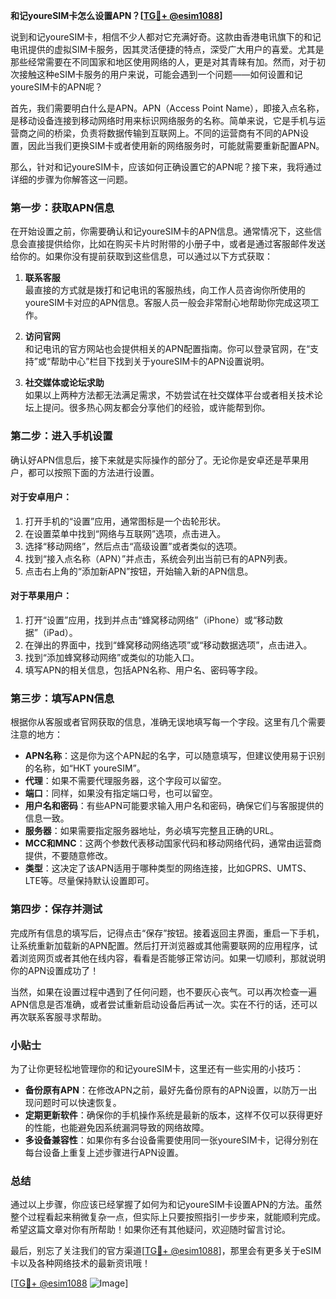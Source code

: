 **和记youreSIM卡怎么设置APN？[[TG💪+ @esim1088](https://t.me/s/esim1088)]**

说到和记youreSIM卡，相信不少人都对它充满好奇。这款由香港电讯旗下的和记电讯提供的虚拟SIM卡服务，因其灵活便捷的特点，深受广大用户的喜爱。尤其是那些经常需要在不同国家和地区使用网络的人，更是对其青睐有加。然而，对于初次接触这种eSIM卡服务的用户来说，可能会遇到一个问题——如何设置和记youreSIM卡的APN呢？

首先，我们需要明白什么是APN。APN（Access Point Name），即接入点名称，是移动设备连接到移动网络时用来标识网络服务的名称。简单来说，它是手机与运营商之间的桥梁，负责将数据传输到互联网上。不同的运营商有不同的APN设置，因此当我们更换SIM卡或者使用新的网络服务时，可能就需要重新配置APN。

那么，针对和记youreSIM卡，应该如何正确设置它的APN呢？接下来，我将通过详细的步骤为你解答这一问题。

### **第一步：获取APN信息**
在开始设置之前，你需要确认和记youreSIM卡的APN信息。通常情况下，这些信息会直接提供给你，比如在购买卡片时附带的小册子中，或者是通过客服邮件发送给你的。如果你没有提前获取到这些信息，可以通过以下方式获取：

1. **联系客服**  
   最直接的方式就是拨打和记电讯的客服热线，向工作人员咨询你所使用的youreSIM卡对应的APN信息。客服人员一般会非常耐心地帮助你完成这项工作。
   
2. **访问官网**  
   和记电讯的官方网站也会提供相关的APN配置指南。你可以登录官网，在“支持”或“帮助中心”栏目下找到关于youreSIM卡的APN设置说明。

3. **社交媒体或论坛求助**  
   如果以上两种方法都无法满足需求，不妨尝试在社交媒体平台或者相关技术论坛上提问。很多热心网友都会分享他们的经验，或许能帮到你。

### **第二步：进入手机设置**
确认好APN信息后，接下来就是实际操作的部分了。无论你是安卓还是苹果用户，都可以按照下面的方法进行设置。

#### **对于安卓用户：**
1. 打开手机的“设置”应用，通常图标是一个齿轮形状。
2. 在设置菜单中找到“网络与互联网”选项，点击进入。
3. 选择“移动网络”，然后点击“高级设置”或者类似的选项。
4. 找到“接入点名称（APN）”并点击，系统会列出当前已有的APN列表。
5. 点击右上角的“添加新APN”按钮，开始输入新的APN信息。

#### **对于苹果用户：**
1. 打开“设置”应用，找到并点击“蜂窝移动网络”（iPhone）或“移动数据”（iPad）。
2. 在弹出的界面中，找到“蜂窝移动网络选项”或“移动数据选项”，点击进入。
3. 找到“添加蜂窝移动网络”或类似的功能入口。
4. 填写APN的相关信息，包括APN名称、用户名、密码等字段。

### **第三步：填写APN信息**
根据你从客服或者官网获取的信息，准确无误地填写每一个字段。这里有几个需要注意的地方：

- **APN名称**：这是你为这个APN起的名字，可以随意填写，但建议使用易于识别的名称，如“HKT youreSIM”。
- **代理**：如果不需要代理服务器，这个字段可以留空。
- **端口**：同样，如果没有指定端口号，也可以留空。
- **用户名和密码**：有些APN可能要求输入用户名和密码，确保它们与客服提供的信息一致。
- **服务器**：如果需要指定服务器地址，务必填写完整且正确的URL。
- **MCC和MNC**：这两个参数代表移动国家代码和移动网络代码，通常由运营商提供，不要随意修改。
- **类型**：这决定了该APN适用于哪种类型的网络连接，比如GPRS、UMTS、LTE等。尽量保持默认设置即可。

### **第四步：保存并测试**
完成所有信息的填写后，记得点击“保存”按钮。接着返回主界面，重启一下手机，让系统重新加载新的APN配置。然后打开浏览器或其他需要联网的应用程序，试着浏览网页或者其他在线内容，看看是否能够正常访问。如果一切顺利，那就说明你的APN设置成功了！

当然，如果在设置过程中遇到了任何问题，也不要灰心丧气。可以再次检查一遍APN信息是否准确，或者尝试重新启动设备后再试一次。实在不行的话，还可以再次联系客服寻求帮助。

### **小贴士**
为了让你更轻松地管理你的和记youreSIM卡，这里还有一些实用的小技巧：

- **备份原有APN**：在修改APN之前，最好先备份原有的APN设置，以防万一出现问题时可以快速恢复。
- **定期更新软件**：确保你的手机操作系统是最新的版本，这样不仅可以获得更好的性能，也能避免因系统漏洞导致的网络故障。
- **多设备兼容性**：如果你有多台设备需要使用同一张youreSIM卡，记得分别在每台设备上重复上述步骤进行APN设置。

### **总结**
通过以上步骤，你应该已经掌握了如何为和记youreSIM卡设置APN的方法。虽然整个过程看起来稍微复杂一点，但实际上只要按照指引一步步来，就能顺利完成。希望这篇文章对你有所帮助！如果你还有其他疑问，欢迎随时留言讨论。

最后，别忘了关注我们的官方渠道[[TG💪+ @esim1088](https://t.me/s/esim1088)]，那里会有更多关于eSIM卡以及各种网络技术的最新资讯哦！

[[TG💪+ @esim1088](https://t.me/s/esim1088) ![Image](https://i.postimg.cc/4NQfJmqS/Snipaste-2025-05-13-00-14-12.png)]